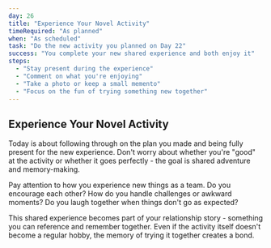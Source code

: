 ```yaml
---
day: 26
title: "Experience Your Novel Activity"
timeRequired: "As planned"
when: "As scheduled"
task: "Do the new activity you planned on Day 22"
success: "You complete your new shared experience and both enjoy it"
steps:
  - "Stay present during the experience"
  - "Comment on what you're enjoying"
  - "Take a photo or keep a small memento"
  - "Focus on the fun of trying something new together"
---
```


## Experience Your Novel Activity

Today is about following through on the plan you made and being fully present for the new experience. Don't worry about whether you're "good" at the activity or whether it goes perfectly - the goal is shared adventure and memory-making.

Pay attention to how you experience new things as a team. Do you encourage each other? How do you handle challenges or awkward moments? Do you laugh together when things don't go as expected?

This shared experience becomes part of your relationship story - something you can reference and remember together. Even if the activity itself doesn't become a regular hobby, the memory of trying it together creates a bond.